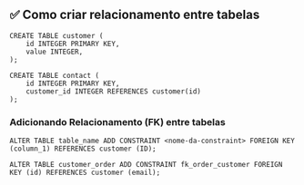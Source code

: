 ## ✅ Como criar relacionamento entre tabelas
```
CREATE TABLE customer (
    id INTEGER PRIMARY KEY,
    value INTEGER,
);
```
```
CREATE TABLE contact (
    id INTEGER PRIMARY KEY,
    customer_id INTEGER REFERENCES customer(id)
);
```

### Adicionando Relacionamento (FK) entre tabelas
```
ALTER TABLE table_name ADD CONSTRAINT <nome-da-constraint> FOREIGN KEY (column_1) REFERENCES customer (ID);

ALTER TABLE customer_order ADD CONSTRAINT fk_order_customer FOREIGN KEY (id) REFERENCES customer (email);
```